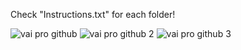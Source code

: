 Check "Instructions.txt" for each folder!


![vai pro github](https://user-images.githubusercontent.com/29405747/231881667-2185987a-7115-451a-a858-f8376100974d.png)
![vai pro github 2](https://user-images.githubusercontent.com/29405747/231881672-59c1fe28-81d0-42ef-9cc9-38ad0173b877.png)
![vai pro github 3](https://user-images.githubusercontent.com/29405747/231881676-9b0d6218-e72c-4213-a972-2672eb412ed5.png)
